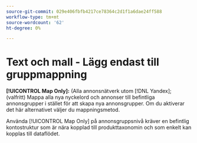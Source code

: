 ```yaml
---
source-git-commit: 029e406fbfb4217ce78364c2d1f1a6dae24ff588
workflow-type: tm+mt
source-wordcount: '62'
ht-degree: 0%

---
```

# Text och mall - Lägg endast till gruppmappning

**[!UICONTROL Map Only]:** (Alla annonsnätverk utom [!DNL Yandex]; (valfritt) Mappa alla nya nyckelord och annonser till befintliga annonsgrupper i stället för att skapa nya annonsgrupper. Om du aktiverar det här alternativet väljer du mappningsmetod.

Använda [!UICONTROL Map Only] på annonsgruppsnivå kräver en befintlig kontostruktur som är nära kopplad till produkttaxonomin och som enkelt kan kopplas till dataflödet.

